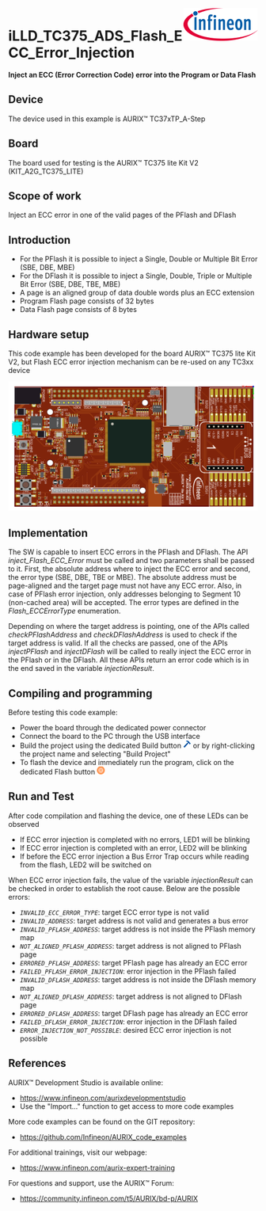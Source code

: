 <img src="./Images/IFX_LOGO_600.gif" align="right" width="150" />  

# iLLD_TC375_ADS_Flash_ECC_Error_Injection
**Inject an ECC (Error Correction Code) error into the Program or Data Flash**  

## Device  
The device used in this example is AURIX™ TC37xTP_A-Step  

## Board  
The board used for testing is the AURIX™ TC375 lite Kit V2 (KIT_A2G_TC375_LITE)

## Scope of work   
Inject an ECC error in one of the valid pages of the PFlash and DFlash

## Introduction  
- For the PFlash it is possible to inject a Single, Double or Multiple Bit Error (SBE, DBE, MBE) 
- For the DFlash it is possible to inject a Single, Double, Triple or Multiple Bit Error (SBE, DBE, TBE, MBE)
- A page is an aligned group of data double words plus an ECC extension
- Program Flash page consists of 32 bytes
- Data Flash page consists of 8 bytes

## Hardware setup  
This code example has been developed for the board AURIX™ TC375 lite Kit V2, but Flash ECC error injection mechanism can be re-used on any TC3xx device
 
<img src="./Images/LiteKit_V2_Top.png" width="600" /><br />

## Implementation  
The SW is capable to insert ECC errors in the PFlash and DFlash. The API *inject_Flash_ECC_Error* must be called and two parameters shall be passed to it. First, the absolute address where to inject the ECC error and second, the error type (SBE, DBE, TBE or MBE). The absolute address must be page-aligned and the target page must not have any ECC error. Also, in case of PFlash error injection, only addresses belonging to Segment 10 (non-cached area) will be accepted.
The error types are defined in the *Flash_ECCErrorType* enumeration.

Depending on where the target address is pointing, one of the APIs called *checkPFlashAddress* and *checkDFlashAddress* is used to check if the target address is valid. If all the checks are passed, one of the APIs *injectPFlash* and *injectDFlash* will be called to really inject the ECC error in the PFlash or in the DFlash. All these APIs return an error code which is in the end saved in the variable *injectionResult*.

## Compiling and programming
Before testing this code example:  
- Power the board through the dedicated power connector 
- Connect the board to the PC through the USB interface
- Build the project using the dedicated Build button <img src="./Images/build_activeproj.gif" /> or by right-clicking the project name and selecting "Build Project"
- To flash the device and immediately run the program, click on the dedicated Flash button <img src="./Images/micro.png" />  

## Run and Test   
After code compilation and flashing the device, one of these LEDs can be observed
- If ECC error injection is completed with no errors, LED1 will be blinking
- If ECC error injection is completed with an error, LED2 will be blinking
- If before the ECC error injection a Bus Error Trap occurs while reading from the flash, LED2 will be switched on

When ECC error injection fails, the value of the variable *injectionResult* can be checked in order to establish the root cause.
Below are the possible errors:

- <code>*INVALID_ECC_ERROR_TYPE*</code>: target ECC error type is not valid
- <code>*INVALID_ADDRESS*</code>: target address is not valid and generates a bus error
- <code>*INVALID_PFLASH_ADDRESS*</code>: target address is not inside the PFlash memory map
- <code>*NOT_ALIGNED_PFLASH_ADDRESS*</code>: target address is not aligned to PFlash page 
- <code>*ERRORED_PFLASH_ADDRESS*</code>: target PFlash page has already an ECC error
- <code>*FAILED_PFLASH_ERROR_INJECTION*</code>: error injection in the PFlash failed
- <code>*INVALID_DFLASH_ADDRESS*</code>: target address is not inside the DFlash memory map
- <code>*NOT_ALIGNED_DFLASH_ADDRESS*</code>: target address is not aligned to DFlash page
- <code>*ERRORED_DFLASH_ADDRESS*</code>: target DFlash page has already an ECC error
- <code>*FAILED_DFLASH_ERROR_INJECTION*</code>: error injection in the DFlash failed
- <code>*ERROR_INJECTION_NOT_POSSIBLE*</code>: desired ECC error injection is not possible

## References  

AURIX™ Development Studio is available online:  
- <https://www.infineon.com/aurixdevelopmentstudio>  
- Use the "Import..." function to get access to more code examples  

More code examples can be found on the GIT repository:  
- <https://github.com/Infineon/AURIX_code_examples>  

For additional trainings, visit our webpage:  
- <https://www.infineon.com/aurix-expert-training>  

For questions and support, use the AURIX™ Forum:  
- <https://community.infineon.com/t5/AURIX/bd-p/AURIX>  
